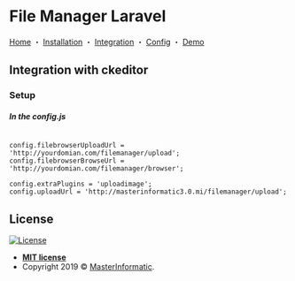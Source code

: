 # File Manager Laravel

<p align="center">
  
  <a href="https://masterinformatic.github.io/filemanager-laravel/">Home</a>
・
  <a href="http://masterinformatic.github.io/filemanager-laravel/docs/installation">Installation</a>
・
  <a href="http://masterinformatic.github.io/filemanager-laravel/docs/integration">Integration</a>
・
  <a href="http://masterinformatic.github.io/filemanager-laravel/docs/config">Config</a>
・
  <a href="https://www.masterinformatic.com/demos/filemanager">Demo</a>
</p>

## Integration with ckeditor


### Setup

##### In the config.js

```shell

config.filebrowserUploadUrl = 'http://yourdomian.com/filemanager/upload';
config.filebrowserBrowseUrl = 'http://yourdomian.com/filemanager/browser';

config.extraPlugins = 'uploadimage';
config.uploadUrl = 'http://masterinformatic3.0.mi/filemanager/upload';

```

## License

[![License](http://img.shields.io/:license-mit-blue.svg?style=flat-square)](http://badges.mit-license.org)

- **[MIT license](http://opensource.org/licenses/mit-license.php)**
- Copyright 2019 © <a href="http://masterinformatic.com" target="_blank">MasterInformatic</a>.